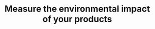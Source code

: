 ---
layout: best-practice
title: "Measure the environmental impact of your products"
order: 20
icon: /assets/climate-icons/Icon-Building.svg
number: "01"

section: Embed Sustainability Into Your Rituals
chapter-tag: embed-rituals

previous-page: embed-sustainability
next-page: choose-the-right-metrics

matter: |
  Understanding the source of your product emissions is important to prioritize the most effective pathway to reduce emissions. It will also help you realize the impact of digital technologies to your operation’s overall carbon footprint. Since most emissions from digital products originate from your [supply chain (scope 3)](https://ghgprotocol.org/blog/you-too-can-master-value-chain-emissions), measuring them can be challenging, as you depend on suppliers to provide this information and data points. 

  Nonetheless, as you cannot improve what you cannot measure, your journey towards sustainability must commence here to create a more impactful, deliberate, and effective action plan.

do: |
  - Connect with the right people: It could be your ESG team, sustainable leaders internally, facility manager or external providers such as consulting firms with some experience in carbon accounting
  
  - Quantify your product’s value chain (scope 1, 2 and 3) carbon emissions and perform a cradle-to-grave lifecycle analysis on your product (or even better “cradle-to-cradle” if relevant)
  
  - Include impacts from cloud services, devices, networks, and data centers across their life cycle (manufacturing, distribution, usage, to end of life)
  
  - [**Choose the right metrics**][LINK TO BEST PRACTICE] and make sure you can measure them fairly quickly to begin assessing improvements
  
  - Identify measurement frequency and who’s leading the effort
  
  - Pinpoint cost savings and top-of-funnel opportunities that can be achieved and how that directly translates into emissions reduction opportunities
  
  - Make "Sustainability part of product success criteria" rather than a separate metric to track. (see [Set environmental OKRs (Objectives and Key Results)][LINK TO BEST PRACTICE] to know more)

  - Identify someone in your team to represent environmental aspects/concerns of your product during standup meetings.

  - Repeat annually or in line with your business development strategy

success: |
  - Collective efforts to gauge and reduce ecological
  footprints

  - Cross-departmental participation in green
  initiatives

consider: |
  As a product leader, it's important to recognize that you can [Influence your value chain and partners](https://www.notion.so/Influence-your-value-chain-and-partners-152e32ff00fd81c6b79bc948f7c31006?pvs=21) beyond the digital realm, [Influence and collaborate with internal stakeholders](https://www.notion.so/Influence-and-collaborate-with-internal-stakeholders-152e32ff00fd81a3a06af685d3ba01a4?pvs=21), so that it becomes easier to [Prioritize Climate Initiatives](https://www.notion.so/Prioritize-Climate-Initiatives-152e32ff00fd8148bcbff929b089586a?pvs=21). 

  As an example, if shipping emissions are a big chunk of the emissions profile of your e-commerce business, you could lower emissions by reducing the return rate of your physical product (by helping users buy the right product, at the right size, colour, specs, etc.) and by partnering with sustainable, electric local shipping companies. In 2024, around [20% of items purchased online are returned](https://www.mailmodo.com/guides/ecommerce-return-statistics/) (this rate goes beyond 50% in the clothing industry!). Global returning costs are estimated at over $100 billion. A simple back of the envelope calculation shows that for a company with $10M in annual revenue, reducing the return rate from 20% to 10% would save approximately $450,000 in revenue and remove 8t of CO2 emissions from shipping and packaging waste.
---